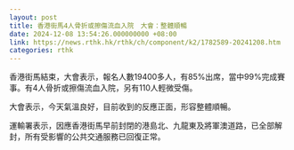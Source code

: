 ```yaml
---
layout: post
title: 香港街馬4人骨折或擦傷流血入院　大會：整體順暢
date: 2024-12-08 13:54:26.000000000 +08:00
link: https://news.rthk.hk/rthk/ch/component/k2/1782589-20241208.htm
categories: rthk
---
```


香港街馬結束，大會表示，報名人數19400多人，有85%出席，當中99%完成賽事。有4人骨折或擦傷流血入院，另有110人輕微受傷。

大會表示，今天氣溫良好，目前收到的反應正面，形容整體順暢。

運輸署表示，因應香港街馬早前封閉的港島北、九龍東及將軍澳道路，已全部解封，所有受影響的公共交通服務已回復正常。
